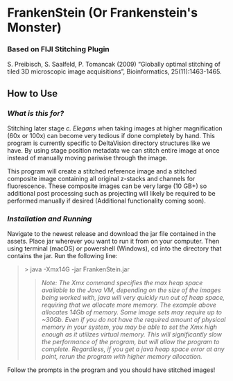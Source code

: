 # **FrankenStein (Or Frankenstein's Monster)**

### **Based on FIJI Stitching Plugin** 
S. Preibisch, S. Saalfeld, P. Tomancak (2009) “Globally optimal stitching of tiled 3D microscopic image acquisitions”, Bioinformatics, 25(11):1463-1465.


## **How to Use**

### ***What is this for?***

Stitching later stage *c. Elegans* when taking images at higher magnification (60x or 100x) can become very tedious if done completely by hand. This program is currently specific to DeltaVision directory structures like we have. By using stage position metadata we can stitch entire image at once instead of manually moving pariwise through the image.

This program will create a stitched reference image and a stitched composite image containing all original z-stacks and channels for fluorescence. These composite images can be very large (10 GB+) so additional post processing such as projecting will likely be required to be performed manually if desired (Additional functionality coming soon).

### *Installation and Running*

Navigate to the newest release and download the jar file contained in the assets. Place jar wherever you want to run it from on your computer. Then using terminal (macOS) or powershell (Windows), cd into the directory that contains the jar. Run the following line:

> \> java -Xmx14G -jar FrankenStein.jar
> 
> > *Note: The Xmx command specifies the max heap space available to the Java VM, depending on the size of the images being worked with, java will very quickly run out of heap space, requiring that we allocate more memory. The example above allocates 14Gb of memory. Some image sets may require up to ~30Gb. Even if you do not have the required amount of physical memory in your system, you may be able to set the Xmx high enough as it utilizes virtual memory. This will significantly slow the performance of the program, but will allow the program to complete. Regardless, if you get a java heap space error at any point, rerun the program with higher memory allocation.*

Follow the prompts in the program and you should have stitched images!
